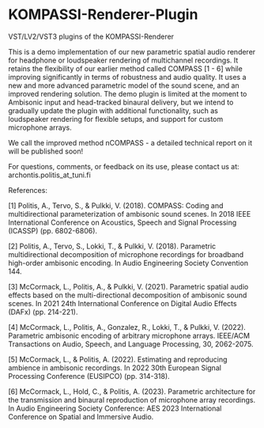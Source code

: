 # KOMPASSI-Renderer-Plugin
VST/LV2/VST3 plugins of the KOMPASSI-Renderer

This is a demo implementation of our new parametric spatial audio renderer for headphone or loudspeaker rendering of multichannel recordings. It retains the flexibility of our earlier method called COMPASS [1 - 6] while improving significantly in terms of robustness and audio quality. It uses a new and more advanced parametric model of the sound scene, and an improved rendering solution. The demo plugin is limited at the moment to Ambisonic input and head-tracked binaural delivery, but we intend to gradually update the plugin with additional functionality, such as loudspeaker rendering for flexible setups, and support for custom microphone arrays.

We call the improved method nCOMPASS - a detailed technical report on it will be published soon!

For questions, comments, or feedback on its use, please contact us at:
archontis.politis_at_tuni.fi

References:

[1] Politis, A., Tervo, S., & Pulkki, V. (2018). COMPASS: Coding and multidirectional parameterization of ambisonic sound scenes. In 2018 IEEE International Conference on Acoustics, Speech and Signal Processing (ICASSP) (pp. 6802-6806).

[2] Politis, A., Tervo, S., Lokki, T., & Pulkki, V. (2018). Parametric multidirectional decomposition of microphone recordings for broadband high-order ambisonic encoding. In Audio Engineering Society Convention 144.

[3] McCormack, L., Politis, A., & Pulkki, V. (2021). Parametric spatial audio effects based on the multi-directional decomposition of ambisonic sound scenes. In 2021 24th International Conference on Digital Audio Effects (DAFx) (pp. 214-221).

[4] McCormack, L., Politis, A., Gonzalez, R., Lokki, T., & Pulkki, V. (2022). Parametric ambisonic encoding of arbitrary microphone arrays. IEEE/ACM Transactions on Audio, Speech, and Language Processing, 30, 2062-2075.

[5] McCormack, L., & Politis, A. (2022). Estimating and reproducing ambience in ambisonic recordings. In 2022 30th European Signal Processing Conference (EUSIPCO) (pp. 314-318).

[6] McCormack, L., Hold, C., & Politis, A. (2023). Parametric architecture for the transmission and binaural reproduction of microphone array recordings. In Audio Engineering Society Conference: AES 2023 International Conference on Spatial and Immersive Audio.
